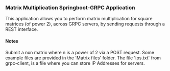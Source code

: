 ### Matrix Multiplication Springboot-GRPC Application
  
This application allows you to perform matrix multiplication for square matrices (of power 2), across GRPC servers, by sending requests through a REST interface.

#### Notes
Submit a nxn matrix where n is a power of 2 via a POST request. Some example files are provided in the 'Matrix files' folder.
The file 'ips.txt' from grpc-client, is a file where you can store IP Addresses for servers.
